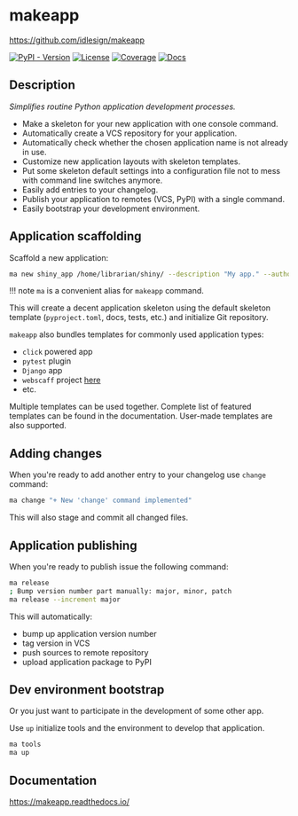 # makeapp

https://github.com/idlesign/makeapp

[![PyPI - Version](https://img.shields.io/pypi/v/makeapp)](https://pypi.python.org/pypi/makeapp)
[![License](https://img.shields.io/pypi/l/makeapp)](https://pypi.python.org/pypi/makeapp)
[![Coverage](https://img.shields.io/coverallsCoverage/github/idlesign/makeapp)](https://coveralls.io/r/idlesign/makeapp)
[![Docs](https://img.shields.io/readthedocs/makeapp)](https://makeapp.readthedocs.io/)

## Description

*Simplifies routine Python application development processes.*

* Make a skeleton for your new application with one console command.
* Automatically create a VCS repository for your application.
* Automatically check whether the chosen application name is not already in use.
* Customize new application layouts with skeleton templates.
* Put some skeleton default settings into a configuration file not to mess with command line switches anymore.
* Easily add entries to your changelog.
* Publish your application to remotes (VCS, PyPI) with a single command.
* Easily bootstrap your development environment.

## Application scaffolding

Scaffold a new application:

``` bash
ma new shiny_app /home/librarian/shiny/ --description "My app." --author "I am"
```

!!! note
    `ma` is a convenient alias for `makeapp` command.

This will create a decent application skeleton using the default skeleton template (``pyproject.toml``, docs, tests, etc.)
and initialize Git repository.

`makeapp` also bundles templates for commonly used application types:

* `click` powered app
* `pytest` plugin
* `Django` app
* `webscaff` project [here](https://github.com/idlesign/webscaff)
* etc.

Multiple templates can be used together. Complete list of featured templates can be found in the documentation.
User-made templates are also supported.


## Adding changes

When you're ready to add another entry to your changelog use `change` command:

``` bash
ma change "+ New 'change' command implemented"
```

This will also stage and commit all changed files.

## Application publishing

When you're ready to publish issue the following command:

``` bash
ma release
; Bump version number part manually: major, minor, patch
ma release --increment major
```

This will automatically:

* bump up application version number
* tag version in VCS
* push sources to remote repository
* upload application package to PyPI


## Dev environment bootstrap

Or you just want to participate in the development of some other app.

Use `up` initialize tools and the environment to develop that application. 

``` bash
ma tools
ma up
```

## Documentation

https://makeapp.readthedocs.io/
